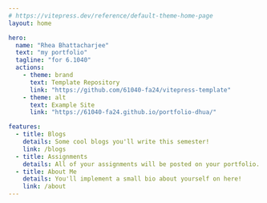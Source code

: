 ```yaml
---
# https://vitepress.dev/reference/default-theme-home-page
layout: home

hero:
  name: "Rhea Bhattacharjee"
  text: "my portfolio"
  tagline: "for 6.1040"
  actions:
    - theme: brand
      text: Template Repository
      link: "https://github.com/61040-fa24/vitepress-template"
    - theme: alt
      text: Example Site
      link: "https://61040-fa24.github.io/portfolio-dhua/"

features:
  - title: Blogs
    details: Some cool blogs you'll write this semester!
    link: /blogs
  - title: Assignments
    details: All of your assignments will be posted on your portfolio.
  - title: About Me
    details: You'll implement a small bio about yourself on here!
    link: /about
---
```

